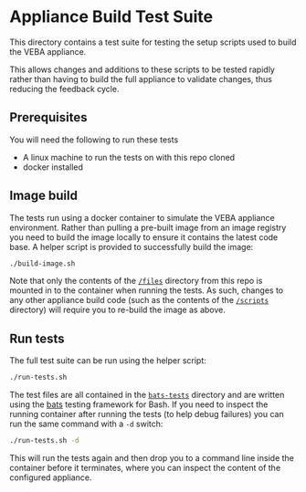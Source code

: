 # Appliance Build Test Suite

This directory contains a test suite for testing the setup scripts used to build the VEBA appliance.

This allows changes and additions to these scripts to be tested rapidly rather than having to build the full appliance to validate changes, thus reducing the feedback cycle.

## Prerequisites
You will need the following to run these tests
- A linux machine to run the tests on with this repo cloned
- docker installed

## Image build
The tests run using a docker container to simulate the VEBA appliance environment. Rather than pulling a pre-built image from an image registry you need to build the image locally to ensure it contains the latest code base. A helper script is provided to successfully build the image:
```bash
./build-image.sh
```
Note that only the contents of the [`/files`](/files/) directory from this repo is mounted in to the container when running the tests. As such, changes to any other appliance build code (such as the contents of the [`/scripts`](/scripts/) directory) will require you to re-build the image as above.

## Run tests
The full test suite can be run using the helper script:
```bash
./run-tests.sh
```
The test files are all contained in the [`bats-tests`](bats-tests/) directory and are written using the [bats](https://bats-core.readthedocs.io/en/stable/index.html) testing framework for Bash.
If you need to inspect the running container after running the tests (to help debug failures) you can run the same command with a `-d` switch:
```bash
./run-tests.sh -d
```
This will run the tests again and then drop you to a command line inside the container before it terminates, where you can inspect the content of the configured appliance.